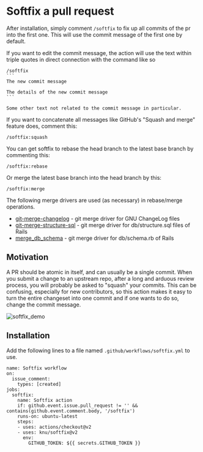 # Softfix a pull request
After installation, simply comment `/softfix` to fix up all commits of the pr into the first one. This will use the commit message of the first one by default.

If you want to edit the commit message, the action will use the text within triple quotes in direct connection with the command like so

````
/softfix
```
The new commit message

The details of the new commit message
```

Some other text not related to the commit message in particular.
````

If you want to concatenate all messages like GitHub's "Squash and merge" feature does, comment this:

```
/softfix:squash
```

You can get softfix to rebase the head branch to the latest base branch by commenting this:

```
/softfix:rebase
```

Or merge the latest base branch into the head branch by this:

```
/softfix:merge
```

The following merge drivers are used (as necessary) in rebase/merge operations.

- [git-merge-changelog](http://manpages.ubuntu.com/manpages/focal/man1/git-merge-changelog.1.html) - git merge driver for GNU ChangeLog files
- [git-merge-structure-sql](https://github.com/knu/git-merge-structure-sql) - git merge driver for db/structure.sql files of Rails
- [merge_db_schema](https://github.com/pocke/merge_db_schema) - git merge driver for db/schema.rb of Rails

## Motivation
A PR should be atomic in itself, and can usually be a single commit. When you submit a change to an upstream repo, after a long and arduous review process, you will probably be asked to "squash" your commits. This can be confusing, especially for new contributors, so this action makes it easy to turn the entire changeset into one commit and if one wants to do so, change the commit message.

![softfix_demo](img/softfix_demo.png)

## Installation
Add the following lines to a file named `.github/workflows/softfix.yml` to use.
```
name: Softfix workflow
on: 
  issue_comment:
    types: [created]
jobs:
  softfix:
    name: Softfix action
    if: github.event.issue.pull_request != '' && contains(github.event.comment.body, '/softfix')
    runs-on: ubuntu-latest
    steps:
    - uses: actions/checkout@v2
    - uses: knu/softfix@v2
      env:
        GITHUB_TOKEN: ${{ secrets.GITHUB_TOKEN }}
```

